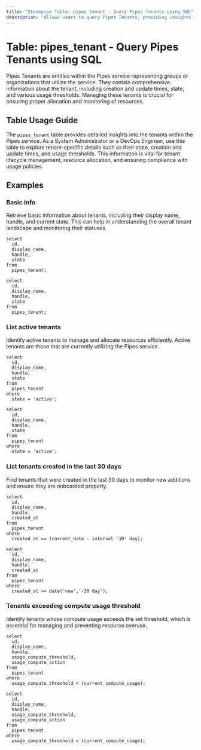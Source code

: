 ```yaml
---
title: "Steampipe Table: pipes_tenant - Query Pipes Tenants using SQL"
description: "Allows users to query Pipes Tenants, providing insights into tenant details such as creation time, update time, state, and usage thresholds, essential for tenant management and monitoring."
---
```


# Table: pipes_tenant - Query Pipes Tenants using SQL

Pipes Tenants are entities within the Pipes service representing groups or organizations that utilize the service. They contain comprehensive information about the tenant, including creation and update times, state, and various usage thresholds. Managing these tenants is crucial for ensuring proper allocation and monitoring of resources.

## Table Usage Guide

The `pipes_tenant` table provides detailed insights into the tenants within the Pipes service. As a System Administrator or a DevOps Engineer, use this table to explore tenant-specific details such as their state, creation and update times, and usage thresholds. This information is vital for tenant lifecycle management, resource allocation, and ensuring compliance with usage policies.

## Examples

### Basic info
Retrieve basic information about tenants, including their display name, handle, and current state. This can help in understanding the overall tenant landscape and monitoring their statuses.

```sql+postgres
select
  id,
  display_name,
  handle,
  state
from
  pipes_tenant;
```

```sql+sqlite
select
  id,
  display_name,
  handle,
  state
from
  pipes_tenant;
```

### List active tenants
Identify active tenants to manage and allocate resources efficiently. Active tenants are those that are currently utilizing the Pipes service.

```sql+postgres
select
  id,
  display_name,
  handle,
  state
from
  pipes_tenant
where
  state = 'active';
```

```sql+sqlite
select
  id,
  display_name,
  handle,
  state
from
  pipes_tenant
where
  state = 'active';
```

### List tenants created in the last 30 days
Find tenants that were created in the last 30 days to monitor new additions and ensure they are onboarded properly.

```sql+postgres
select
  id,
  display_name,
  handle,
  created_at
from
  pipes_tenant
where
  created_at >= (current_date - interval '30' day);
```

```sql+sqlite
select
  id,
  display_name,
  handle,
  created_at
from
  pipes_tenant
where
  created_at >= date('now','-30 day');
```

### Tenants exceeding compute usage threshold
Identify tenants whose compute usage exceeds the set threshold, which is essential for managing and preventing resource overuse.

```sql+postgres
select
  id,
  display_name,
  handle,
  usage_compute_threshold,
  usage_compute_action
from
  pipes_tenant
where
  usage_compute_threshold < (current_compute_usage);
```

```sql+sqlite
select
  id,
  display_name,
  handle,
  usage_compute_threshold,
  usage_compute_action
from
  pipes_tenant
where
  usage_compute_threshold < (current_compute_usage);
```
